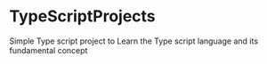 # TypeScriptProjects
Simple Type script project to Learn the Type script language and its fundamental concept
